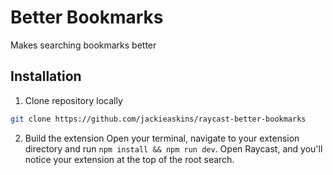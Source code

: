 # Better Bookmarks

Makes searching bookmarks better

## Installation

1. Clone repository locally

```sh
git clone https://github.com/jackieaskins/raycast-better-bookmarks
```

2. Build the extension
   Open your terminal, navigate to your extension directory and run `npm install && npm run dev`.
   Open Raycast, and you'll notice your extension at the top of the root search.
